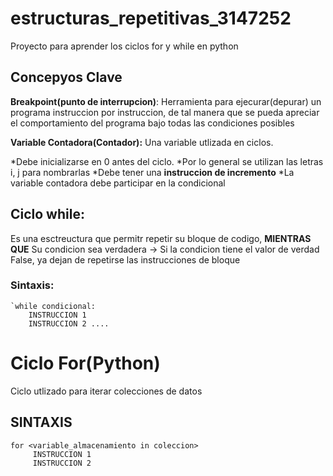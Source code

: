 # estructuras_repetitivas_3147252
Proyecto para aprender los ciclos for y while en python

## Concepyos Clave

**Breakpoint(punto de interrupcion)**: Herramienta 
para ejecurar(depurar) un programa
instruccion por instruccion, de tal 
manera que se pueda apreciar el 
comportamiento del programa bajo
todas las condiciones posibles

**Variable Contadora(Contador):**
Una variable utlizada en ciclos.

*Debe inicializarse en 0 antes del ciclo.
*Por lo general se utilizan las letras i, j para nombrarlas
*Debe tener una **instruccion de incremento**
*La variable contadora debe participar en 
 la condicional


## Ciclo while:
Es una esctreuctura que permitr repetir
su bloque de codigo, **MIENTRAS QUE**
Su condicion sea verdadera
-> Si la condicion tiene el valor de 
verdad False, ya dejan de repetirse 
las instrucciones de bloque

### Sintaxis:

```
`while condicional:
    INSTRUCCION 1
    INSTRUCCION 2 ....
```

# Ciclo For(Python)

Ciclo utlizado para iterar colecciones
de datos

## SINTAXIS

```
for <variable_almacenamiento in coleccion> 
     INSTRUCCION 1
     INSTRUCCION 2
